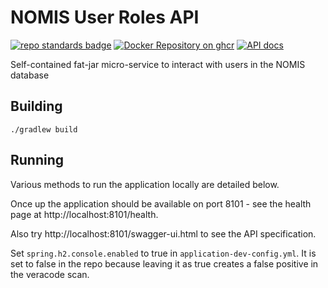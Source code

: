 # NOMIS User Roles API


[![repo standards badge](https://img.shields.io/badge/endpoint.svg?&style=flat&logo=github&url=https%3A%2F%2Foperations-engineering-reports.cloud-platform.service.justice.gov.uk%2Fapi%2Fv1%2Fcompliant_public_repositories%2Fnomis-user-roles-api)](https://operations-engineering-reports.cloud-platform.service.justice.gov.uk/public-report/nomis-user-roles-api "Link to report")
[![Docker Repository on ghcr](https://img.shields.io/badge/ghcr.io-repository-2496ED.svg?logo=docker)](https://ghcr.io/ministryofjustice/nomis-user-roles-api)
[![API docs](https://img.shields.io/badge/API_docs_-view-85EA2D.svg?logo=swagger)](https://nomis-user-roles-api-dev.prison.service.justice.gov.uk/swagger-ui/index.html?configUrl=/v3/api-docs)

Self-contained fat-jar micro-service to interact with users in the NOMIS database

## Building

```./gradlew build```

## Running

Various methods to run the application locally are detailed below.

Once up the application should be available on port 8101 - see the health page at http://localhost:8101/health.  

Also try http://localhost:8101/swagger-ui.html to see the API specification.

Set `spring.h2.console.enabled` to true in `application-dev-config.yml`. It is set to false in the repo because leaving it as true creates a false positive in the veracode scan.
